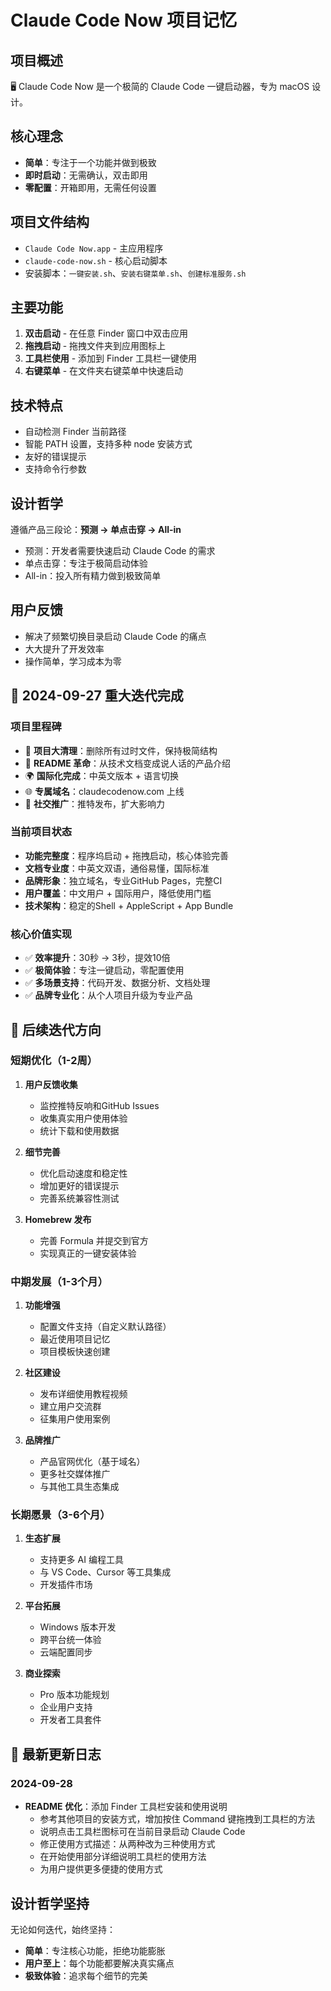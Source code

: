# Claude Code Now 项目记忆

## 项目概述
🖥 Claude Code Now 是一个极简的 Claude Code 一键启动器，专为 macOS 设计。

## 核心理念
- **简单**：专注于一个功能并做到极致
- **即时启动**：无需确认，双击即用
- **零配置**：开箱即用，无需任何设置

## 项目文件结构
- `Claude Code Now.app` - 主应用程序
- `claude-code-now.sh` - 核心启动脚本
- 安装脚本：`一键安装.sh`、`安装右键菜单.sh`、`创建标准服务.sh`

## 主要功能
1. **双击启动** - 在任意 Finder 窗口中双击应用
2. **拖拽启动** - 拖拽文件夹到应用图标上
3. **工具栏使用** - 添加到 Finder 工具栏一键使用
4. **右键菜单** - 在文件夹右键菜单中快速启动

## 技术特点
- 自动检测 Finder 当前路径
- 智能 PATH 设置，支持多种 node 安装方式
- 友好的错误提示
- 支持命令行参数

## 设计哲学
遵循产品三段论：**预测 → 单点击穿 → All-in**
- 预测：开发者需要快速启动 Claude Code 的需求
- 单点击穿：专注于极简启动体验
- All-in：投入所有精力做到极致简单

## 用户反馈
- 解决了频繁切换目录启动 Claude Code 的痛点
- 大大提升了开发效率
- 操作简单，学习成本为零

## 🎉 2024-09-27 重大迭代完成

### 项目里程碑
- 🧹 **项目大清理**：删除所有过时文件，保持极简结构
- 📝 **README 革命**：从技术文档变成说人话的产品介绍
- 🌍 **国际化完成**：中英文版本 + 语言切换
- 🌐 **专属域名**：claudecodenow.com 上线
- 📱 **社交推广**：推特发布，扩大影响力

### 当前项目状态
- **功能完整度**：程序坞启动 + 拖拽启动，核心体验完善
- **文档专业度**：中英文双语，通俗易懂，国际标准
- **品牌形象**：独立域名，专业GitHub Pages，完整CI
- **用户覆盖**：中文用户 + 国际用户，降低使用门槛
- **技术架构**：稳定的Shell + AppleScript + App Bundle

### 核心价值实现
- ✅ **效率提升**：30秒 → 3秒，提效10倍
- ✅ **极简体验**：专注一键启动，零配置使用
- ✅ **多场景支持**：代码开发、数据分析、文档处理
- ✅ **品牌专业化**：从个人项目升级为专业产品

## 🚀 后续迭代方向

### 短期优化（1-2周）
1. **用户反馈收集**
   - 监控推特反响和GitHub Issues
   - 收集真实用户使用体验
   - 统计下载和使用数据

2. **细节完善**
   - 优化启动速度和稳定性
   - 增加更好的错误提示
   - 完善系统兼容性测试

3. **Homebrew 发布**
   - 完善 Formula 并提交到官方
   - 实现真正的一键安装体验

### 中期发展（1-3个月）

1. **功能增强**
   - 配置文件支持（自定义默认路径）
   - 最近使用项目记忆
   - 项目模板快速创建

2. **社区建设**
   - 发布详细使用教程视频
   - 建立用户交流群
   - 征集用户使用案例

3. **品牌推广**
   - 产品官网优化（基于域名）
   - 更多社交媒体推广
   - 与其他工具生态集成

### 长期愿景（3-6个月）
1. **生态扩展**
   - 支持更多 AI 编程工具
   - 与 VS Code、Cursor 等工具集成
   - 开发插件市场

2. **平台拓展**
   - Windows 版本开发
   - 跨平台统一体验
   - 云端配置同步

3. **商业探索**
   - Pro 版本功能规划
   - 企业用户支持
   - 开发者工具套件

## 📝 最新更新日志

### 2024-09-28
- **README 优化**：添加 Finder 工具栏安装和使用说明
  - 参考其他项目的安装方式，增加按住 Command 键拖拽到工具栏的方法
  - 说明点击工具栏图标可在当前目录启动 Claude Code
  - 修正使用方式描述：从两种改为三种使用方式
  - 在开始使用部分详细说明工具栏的使用方法
  - 为用户提供更多便捷的使用方式

## 设计哲学坚持
无论如何迭代，始终坚持：
- **简单**：专注核心功能，拒绝功能膨胀
- **用户至上**：每个功能都要解决真实痛点
- **极致体验**：追求每个细节的完美